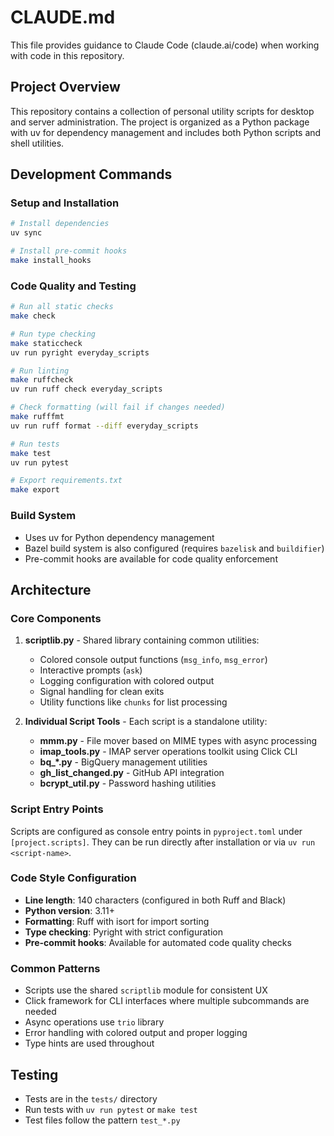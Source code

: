 # CLAUDE.md

This file provides guidance to Claude Code (claude.ai/code) when working with code in this repository.

## Project Overview

This repository contains a collection of personal utility scripts for desktop and server administration.
The project is organized as a Python package with uv for dependency management and includes both Python
scripts and shell utilities.

## Development Commands

### Setup and Installation

```bash
# Install dependencies
uv sync

# Install pre-commit hooks
make install_hooks
```

### Code Quality and Testing

```bash
# Run all static checks
make check

# Run type checking
make staticcheck
uv run pyright everyday_scripts

# Run linting
make ruffcheck
uv run ruff check everyday_scripts

# Check formatting (will fail if changes needed)
make rufffmt
uv run ruff format --diff everyday_scripts

# Run tests
make test
uv run pytest

# Export requirements.txt
make export
```

### Build System

- Uses uv for Python dependency management
- Bazel build system is also configured (requires `bazelisk` and `buildifier`)
- Pre-commit hooks are available for code quality enforcement

## Architecture

### Core Components

1. **scriptlib.py** - Shared library containing common utilities:
   - Colored console output functions (`msg_info`, `msg_error`)
   - Interactive prompts (`ask`)
   - Logging configuration with colored output
   - Signal handling for clean exits
   - Utility functions like `chunks` for list processing

2. **Individual Script Tools** - Each script is a standalone utility:
   - **mmm.py** - File mover based on MIME types with async processing
   - **imap_tools.py** - IMAP server operations toolkit using Click CLI
   - **bq_*.py** - BigQuery management utilities
   - **gh_list_changed.py** - GitHub API integration
   - **bcrypt_util.py** - Password hashing utilities

### Script Entry Points

Scripts are configured as console entry points in `pyproject.toml` under `[project.scripts]`.
They can be run directly after installation or via `uv run <script-name>`.

### Code Style Configuration

- **Line length**: 140 characters (configured in both Ruff and Black)
- **Python version**: 3.11+
- **Formatting**: Ruff with isort for import sorting
- **Type checking**: Pyright with strict configuration
- **Pre-commit hooks**: Available for automated code quality checks

### Common Patterns

- Scripts use the shared `scriptlib` module for consistent UX
- Click framework for CLI interfaces where multiple subcommands are needed
- Async operations use `trio` library
- Error handling with colored output and proper logging
- Type hints are used throughout

## Testing

- Tests are in the `tests/` directory
- Run tests with `uv run pytest` or `make test`
- Test files follow the pattern `test_*.py`
